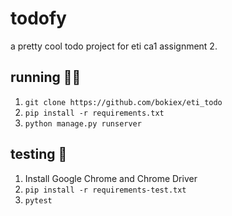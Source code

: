 # todofy
a pretty cool todo project for eti ca1 assignment 2.

## running 🏃‍♂️
1. `git clone https://github.com/bokiex/eti_todo`
2. `pip install -r requirements.txt`
3. `python manage.py runserver`

## testing 🧪
1. Install Google Chrome and Chrome Driver
2. `pip install -r requirements-test.txt`
3. `pytest`
